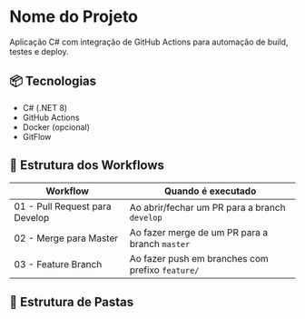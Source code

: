 ﻿# Nome do Projeto

Aplicação C# com integração de GitHub Actions para automação de build, testes e deploy.

## 📦 Tecnologias

- C# (.NET 8)
- GitHub Actions
- Docker (opcional)
- GitFlow

## 🚀 Estrutura dos Workflows

| Workflow                         | Quando é executado                           |
|----------------------------------|----------------------------------------------|
| 01 - Pull Request para Develop   | Ao abrir/fechar um PR para a branch `develop` |
| 02 - Merge para Master           | Ao fazer merge de um PR para a branch `master` |
| 03 - Feature Branch              | Ao fazer push em branches com prefixo `feature/` |

## 📁 Estrutura de Pastas

